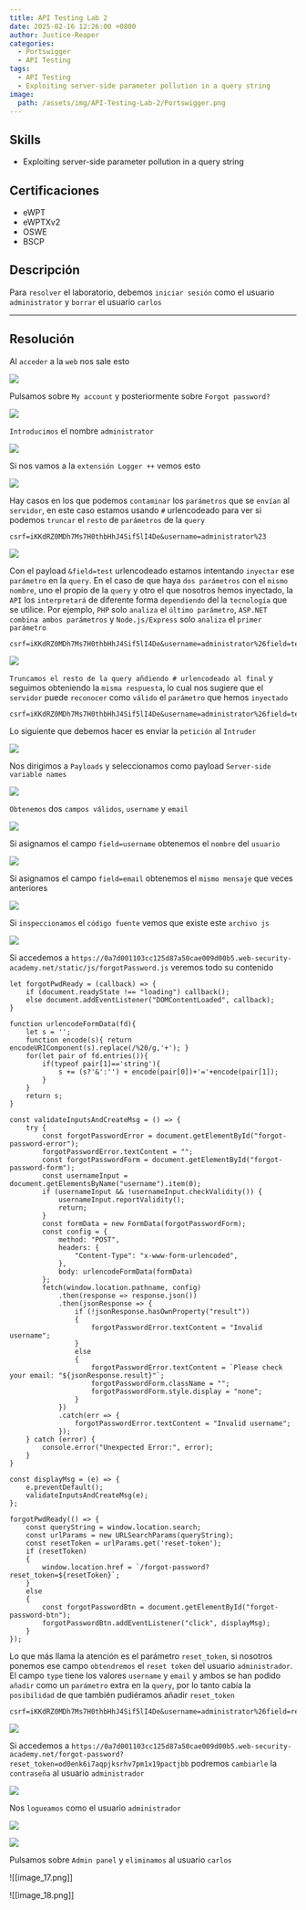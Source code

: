 ```yaml
---
title: API Testing Lab 2
date: 2025-02-16 12:26:00 +0800
author: Justice-Reaper
categories:
  - Portswigger
  - API Testing
tags:
  - API Testing
  - Exploiting server-side parameter pollution in a query string
image:
  path: /assets/img/API-Testing-Lab-2/Portswigger.png
---
```


## Skills

- Exploiting server-side parameter pollution in a query string

## Certificaciones

- eWPT
- eWPTXv2
- OSWE
- BSCP
  
## Descripción

Para `resolver` el laboratorio, debemos `iniciar sesión` como el usuario `administrator` y `borrar` el usuario `carlos`

---
## Resolución

Al `acceder` a la `web` nos sale esto

![](/assets/img/API-Testing-Lab-2/image_1.png)

Pulsamos sobre `My account` y posteriormente sobre `Forgot password?`

![](/assets/img/API-Testing-Lab-2/image_2.png)

`Introducimos` el nombre `administrator`

![](/assets/img/API-Testing-Lab-2/image_3.png)

Si nos vamos a la `extensión Logger ++` vemos esto

![](/assets/img/API-Testing-Lab-2/image_4.png)

Hay casos en los que podemos `contaminar` los `parámetros` que se `envían` al `servidor`, en este caso estamos usando `#` urlencodeado para ver si podemos `truncar` el `resto` de `parámetros` de la `query`

```
csrf=iKKdRZ0MDh7Ms7H0thbHhJ4Sif5lI4De&username=administrator%23
```

![](/assets/img/API-Testing-Lab-2/image_5.png)

Con el payload `&field=test` urlencodeado estamos intentando `inyectar` ese `parámetro` en la `query`. En el caso de que haya `dos parámetros` con el `mismo nombre`, uno el propio de la `query` y otro el que nosotros hemos inyectado, la `API` los `interpretará` de diferente forma `dependiendo` del la `tecnología` que se utilice. Por ejemplo, `PHP` solo `analiza` el `último parámetro`, `ASP.NET combina ambos parámetros` y `Node.js/Express` solo `analiza` el `primer parámetro`

```
csrf=iKKdRZ0MDh7Ms7H0thbHhJ4Sif5lI4De&username=administrator%26field=test
```

![](/assets/img/API-Testing-Lab-2/image_6.png)

`Truncamos el resto de la query añdiendo # urlencodeado al final` y seguimos obteniendo la `misma respuesta`, lo cual nos sugiere que el `servidor` puede `reconocer` como `válido` el `parámetro` que hemos `inyectado`

```
csrf=iKKdRZ0MDh7Ms7H0thbHhJ4Sif5lI4De&username=administrator%26field=test%23
```

Lo siguiente que debemos hacer es enviar la `petición` al `Intruder`

![](/assets/img/API-Testing-Lab-2/image_7.png)

Nos dirigimos a `Payloads` y seleccionamos como payload `Server-side variable names`

![](/assets/img/API-Testing-Lab-2/image_8.png)

`Obtenemos` dos `campos válidos`, `username` y `email`

![](/assets/img/API-Testing-Lab-2/image_9.png)

Si asignamos el campo `field=username` obtenemos el `nombre` del `usuario`

![](/assets/img/API-Testing-Lab-2/image_10.png)

Si asignamos el campo `field=email` obtenemos el `mismo mensaje` que veces anteriores

![](/assets/img/API-Testing-Lab-2/image_11.png)

Si `inspeccionamos` el `código fuente` vemos que existe este `archivo js`

![](/assets/img/API-Testing-Lab-2/image_12.png)

Si accedemos a `https://0a7d001103cc125d87a50cae009d00b5.web-security-academy.net/static/js/forgotPassword.js` veremos todo su contenido

```
let forgotPwdReady = (callback) => {
    if (document.readyState !== "loading") callback();
    else document.addEventListener("DOMContentLoaded", callback);
}

function urlencodeFormData(fd){
    let s = '';
    function encode(s){ return encodeURIComponent(s).replace(/%20/g,'+'); }
    for(let pair of fd.entries()){
        if(typeof pair[1]=='string'){
            s += (s?'&':'') + encode(pair[0])+'='+encode(pair[1]);
        }
    }
    return s;
}

const validateInputsAndCreateMsg = () => {
    try {
        const forgotPasswordError = document.getElementById("forgot-password-error");
        forgotPasswordError.textContent = "";
        const forgotPasswordForm = document.getElementById("forgot-password-form");
        const usernameInput = document.getElementsByName("username").item(0);
        if (usernameInput && !usernameInput.checkValidity()) {
            usernameInput.reportValidity();
            return;
        }
        const formData = new FormData(forgotPasswordForm);
        const config = {
            method: "POST",
            headers: {
                "Content-Type": "x-www-form-urlencoded",
            },
            body: urlencodeFormData(formData)
        };
        fetch(window.location.pathname, config)
            .then(response => response.json())
            .then(jsonResponse => {
                if (!jsonResponse.hasOwnProperty("result"))
                {
                    forgotPasswordError.textContent = "Invalid username";
                }
                else
                {
                    forgotPasswordError.textContent = `Please check your email: "${jsonResponse.result}"`;
                    forgotPasswordForm.className = "";
                    forgotPasswordForm.style.display = "none";
                }
            })
            .catch(err => {
                forgotPasswordError.textContent = "Invalid username";
            });
    } catch (error) {
        console.error("Unexpected Error:", error);
    }
}

const displayMsg = (e) => {
    e.preventDefault();
    validateInputsAndCreateMsg(e);
};

forgotPwdReady(() => {
    const queryString = window.location.search;
    const urlParams = new URLSearchParams(queryString);
    const resetToken = urlParams.get('reset-token');
    if (resetToken)
    {
        window.location.href = `/forgot-password?reset_token=${resetToken}`;
    }
    else
    {
        const forgotPasswordBtn = document.getElementById("forgot-password-btn");
        forgotPasswordBtn.addEventListener("click", displayMsg);
    }
});
```

Lo que más llama la atención es el parámetro `reset_token`, si nosotros ponemos ese campo `obtendremos` el `reset token` del usuario `administrador`. El campo `type` tiene los valores `username` y `email` y ambos se han podido `añadir` como un `parámetro` extra en la `query`, por lo tanto cabía la `posibilidad` de que también pudiéramos añadir `reset_token` 

```
csrf=iKKdRZ0MDh7Ms7H0thbHhJ4Sif5lI4De&username=administrator%26field=reset_token
```

![](/assets/img/API-Testing-Lab-2/image_13.png)

Si accedemos a `https://0a7d001103cc125d87a50cae009d00b5.web-security-academy.net/forgot-password?reset_token=od0enk6i7aqpjksrhv7pm1x19pactjbb` podremos `cambiarle` la `contraseña` al usuario `administrador`

![](/assets/img/API-Testing-Lab-2/image_14.png)

Nos `logueamos` como el usuario `administrador`

![](/assets/img/API-Testing-Lab-2/image_15.png)

![](/assets/img/API-Testing-Lab-2/image_16.png)

Pulsamos sobre `Admin panel` y `eliminamos` al usuario `carlos`

![[image_17.png]]

![[image_18.png]]
